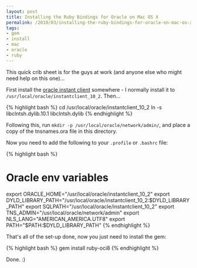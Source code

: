 ```yaml
---
layout: post
title: Installing the Ruby Bindings for Oracle on Mac OS X
permalink: /2010/03/installing-the-ruby-bindings-for-oracle-on-mac-os-x
tags:
- gem
- install
- mac
- oracle
- ruby
---
```


This quick crib sheet is for the guys at work (and anyone else who might need help on this
one)...

First install the [oracle instant client](http://www.oracle.com/technology/software/tech/oci/instantclient/index.html)
somewhere - I normally install it to `/usr/local/oracle/instantclient_10_2`. Then...

{% highlight bash %}
cd /usr/local/oracle/instantclient_10_2
ln -s libclntsh.dylib.10.1 libclntsh.dylib
{% endhighlight %}

Following this, run `mkdir -p /usr/local/oracle/network/admin/`, and place a copy of the
tnsnames.ora file in this directory.

Now you need to add the following to your `.profile` or `.bashrc` file:

{% highlight bash %}
# Oracle env variables
export ORACLE_HOME="/usr/local/oracle/instantclient_10_2"
export DYLD_LIBRARY_PATH="/usr/local/oracle/instantclient_10_2:$DYLD_LIBRARY_PATH"
export SQLPATH="/usr/local/oracle/instantclient_10_2"
export TNS_ADMIN="/usr/local/oracle/network/admin"
export NLS_LANG="AMERICAN_AMERICA.UTF8"
export PATH="$PATH:$DYLD_LIBRARY_PATH"
{% endhighlight %}

That's all of the set-up done, now you just need to install the gem:

{% highlight bash %}
gem install ruby-oci8
{% endhighlight %}

Done. :)
